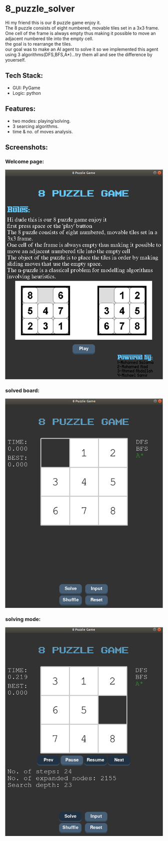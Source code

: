 # 8_puzzle_solver
Hi my friend this is our 8 puzzle game enjoy it.\
The 8 puzzle consists of eight numbered, movable tiles set in a 3x3 frame. One cell of the frame is always empty thus making it possible to move an adjacent numbered tile into the empty cell.\
the goal is to rearrange the tiles.\
our goal was to make an AI agent to solve it so we implemented this agent using 3 algorithms(DFS,BFS,A*)...try them all and see the difference by youerself.

## Tech Stack: 
* GUI: PyGame
* Logic: python

## Features:
* two modes: playing/solving.
* 3 searcing algorithms.
* time & no. of moves analysis.

## Screenshots:
### Welcome page:
![Welcome](https://github.com/m13salama/8_puzzle_solver/blob/main/screenShots/welcome.png?raw=true)
### solved board:
![solved](https://github.com/m13salama/8_puzzle_solver/blob/main/screenShots/solved.png?raw=true)
### solving mode:
![solving](https://github.com/m13salama/8_puzzle_solver/blob/main/screenShots/solving.png?raw=true)
